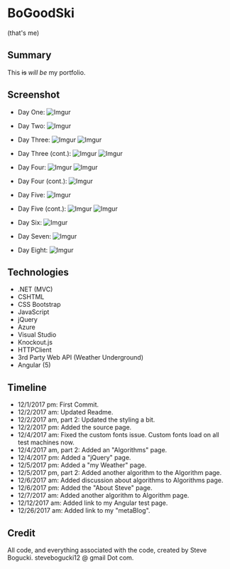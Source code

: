 # BoGoodSki
(that's me)

## Summary

This ~~is~~ *will be* my portfolio.  

## Screenshot

+ Day One:
![Imgur](https://i.imgur.com/FQJYlnn.png)

+ Day Two:
![Imgur](https://i.imgur.com/Tqva26I.png)

+ Day Three: 
![Imgur](https://i.imgur.com/YdTQxsD.jpg)
![Imgur](https://i.imgur.com/3hfcGje.jpg)

+ Day Three (cont.):
![Imgur](https://i.imgur.com/bDzXCzg.jpg)
![Imgur](https://i.imgur.com/5GmEeV7.jpg)

+ Day Four:
![Imgur](https://i.imgur.com/EPIO6q2.jpg)
![Imgur](https://i.imgur.com/25vGPTZ.jpg)

+ Day Four (cont.):
![Imgur](https://i.imgur.com/waNDmm4.jpg)

+ Day Five:
![Imgur](https://i.imgur.com/nL8J1dd.jpg)

+ Day Five (cont.):
![Imgur](https://i.imgur.com/euOVyn6.jpg)
![Imgur](https://i.imgur.com/4aykl2F.jpg)

+ Day Six: 
![Imgur](https://i.imgur.com/boOdKjz.jpg)

+ Day Seven: 
![Imgur](https://i.imgur.com/gvcpJUm.jpg)

+ Day Eight:
![Imgur](https://i.imgur.com/eDUm0ta.jpg)


## Technologies

+ .NET (MVC)
+ CSHTML
+ CSS Bootstrap
+ JavaScript
+ jQuery
+ Azure 
+ Visual Studio
+ Knockout.js
+ HTTPClient
+ 3rd Party Web API (Weather Underground)
+ Angular (5)

## Timeline

+ 12/1/2017 pm: First Commit.
+ 12/2/2017 am: Updated Readme.
+ 12/2/2017 am, part 2: Updated the styling a bit.
+ 12/2/2017 pm: Added the source page. 
+ 12/4/2017 am: Fixed the custom fonts issue. Custom fonts load on all test machines now. 
+ 12/4/2017 am, part 2: Added an "Algorithms" page. 
+ 12/4/2017 pm: Added a "jQuery" page.
+ 12/5/2017 pm: Added a "my Weather" page.
+ 12/5/2017 pm, part 2: Added another algorithm to the Algorithm page. 
+ 12/6/2017 am: Added discussion about algorithms to Algorithms page. 
+ 12/6/2017 pm: Added the "About Steve" page.
+ 12/7/2017 am: Added another algorithm to Algorithm page. 
+ 12/12/2017 am: Added link to my Angular test page. 
+ 12/26/2017 am: Added link to my "metaBlog".


## Credit

All code, and everything associated with the code, created by Steve Bogucki. stevebogucki12 @ gmail Dot com. 
